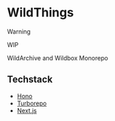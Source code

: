# WildThings

> [!WARNING]
> WIP

WildArchive and Wildbox Monorepo

## Techstack

- [Hono](https://hono.dev/)
- [Turborepo](https://turbo.build/repo/docs)
- [Next.js](https://nextjs.org/)